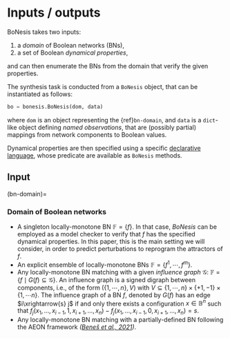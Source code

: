 # Inputs / outputs

BoNesis takes two inputs:
1. a *domain* of Boolean networks (BNs),
2. a set of Boolean *dynamical properties*,

and can then enumerate the BNs from the domain that verify the given properties.

The synthesis task is conducted from a `BoNesis` object, that can be instantiated
as follows:

```py
bo = bonesis.BoNesis(dom, data)
```

where `dom` is an object representing the {ref}`bn-domain`, and `data`
is a `dict`-like object defining *named observations*, that are (possibly
partial) mappings from network components to Boolean values.

Dynamical properties are then specified using a specific [declarative language](language.md), whose predicate are available as `BoNesis` methods.


## Input

(bn-domain)=
### Domain of Boolean networks

- A singleton locally-monotone BN $\mathbb F=\{f\}$. In that case, *BoNesis* can be employed as a model checker to verify that $f$ has the specified dynamical properties. In this paper, this is the main setting we will consider, in order to predict perturbations to reprogram the attractors of $f$.
- An explicit ensemble of locally-monotone BNs $\mathbb F=\{ f^1,\cdots, f^m \}$.
- Any locally-monotone BN matching with a given *influence graph* $\mathcal G$: $\mathbb F = \{ f\mid G(f)\subseteq \mathcal G\}$. An influence graph is a signed digraph between components, i.e., of the form $(\{1,\cdots,n\},V)$ with $V\subseteq \{1,\cdots,n\}\times \{+1,-1\}\times \{1,\cdots n\}$. The influence graph of a BN $f$, denoted by $G(f)$ has an edge $i\xrightarrow{s} j$ if and only there exists a configuration $x\in\mathbb B^n$ such that $f_j(x_1, \ldots, x_{i-1}, 1, x_{i+1},\ldots, x_n) - f_j(x_1, \ldots, x_{i-1}, 0, x_{i+1},\ldots, x_n) = s$.
- Any locally-monotone BN matching with a partially-defined BN following the AEON framework <cite data-citep="Benes2021">(<a href="https://doi.org/10.1007/978-3-030-85633-5_14">Beneš et al., 2021</a>)</cite>.



